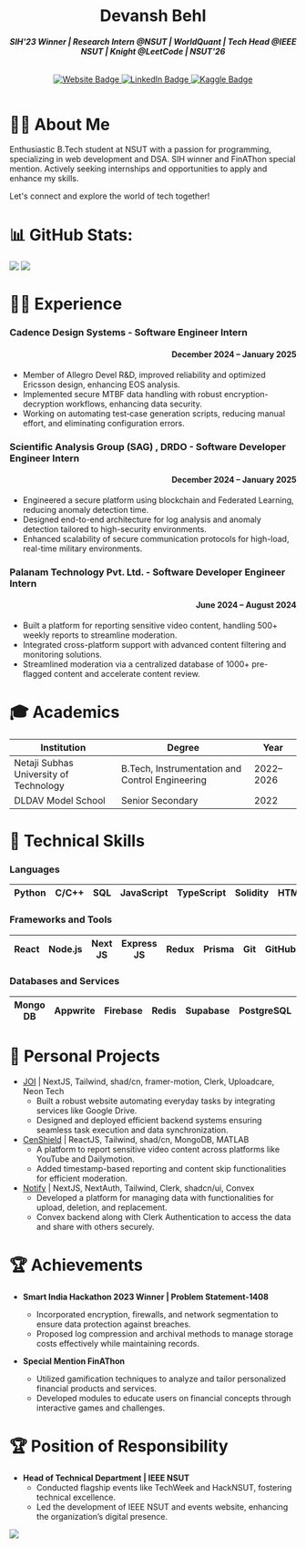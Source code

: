 <h1 align="center">Devansh Behl</h1>
<h4 align="center"><i>SIH'23 Winner | Research Intern @NSUT | WorldQuant | Tech Head @IEEE NSUT | Knight @LeetCode | NSUT'26</i></h4>

<div style="display: flex; justify-content: center;">
    <p align="center">
    <a href="https://behldevansh.vercel.app/">
        <img src="https://img.shields.io/badge/website-de5833?style=for-the-badge&logo=&logoColor=white" alt="Website Badge">
    </a>
    <a href="https://www.linkedin.com/in/devansh-behl-127756213/">
        <img src="https://img.shields.io/badge/linkedin-%230077B5.svg?style=for-the-badge&logo=linkedin&logoColor=white" alt="LinkedIn Badge">
    </a>
    <a href="https://leetcode.com/u/behldevansh/">
        <img src="https://img.shields.io/badge/Leetcode-035a7d?style=for-the-badge&logo=leetcode&logoColor=orange" alt="Kaggle Badge">
    </a>
    </p>
</div>

<h1>👨‍💻 About Me</h1>
Enthusiastic B.Tech student at NSUT with a passion for programming, specializing in web development and DSA. 
SIH winner and FinAThon special mention. Actively seeking internships and opportunities to apply and enhance my skills. 

Let's connect and explore the world of tech together!

# 📊 GitHub Stats:

![](https://github-readme-streak-stats.herokuapp.com/?user=behldevansh&theme=nord&hide_border=false)
![](https://github-readme-stats.vercel.app/api/top-langs/?username=behldevansh&theme=nord&hide_border=false&include_all_commits=false&count_private=false&layout=compact)

<h1>👨‍💼 Experience</h1>

<h3>Cadence Design Systems - Software Engineer Intern</h3>
<h4 align="right">December 2024 – January 2025</h3>

- Member of Allegro Devel R&D, improved reliability and optimized Ericsson design, enhancing EOS analysis.
- Implemented secure MTBF data handling with robust encryption-decryption workflows, enhancing data security.
- Working on automating test‑case generation scripts, reducing manual effort, and eliminating configuration errors.


<h3>Scientific Analysis Group (SAG) , DRDO - Software Developer Engineer Intern</h3>
<h4 align="right">December 2024 – January 2025</h3>

- Engineered a secure platform using blockchain and Federated Learning, reducing anomaly detection time.
- Designed end-to-end architecture for log analysis and anomaly detection tailored to high-security environments.
- Enhanced scalability of secure communication protocols for high-load, real-time military environments.
  
<h3>Palanam Technology Pvt. Ltd. - Software Developer Engineer Intern</h3>
<h4 align="right">June 2024 – August 2024</h3>

- Built a platform for reporting sensitive video content, handling 500+ weekly reports to streamline moderation.
- Integrated cross-platform support with advanced content filtering and monitoring solutions.
- Streamlined moderation via a centralized database of 1000+ pre-flagged content and accelerate content review.
  
<h1>🎓 Academics</h1>

| Institution | Degree | Year |
|-------------|--------|------
| Netaji Subhas University of Technology | B.Tech, Instrumentation and Control Engineering | 2022–2026
| DLDAV Model School | Senior Secondary | 2022 


<h1>🧰 Technical Skills</h1>

<h3 align="left">Languages</h3>

| Python | C/C++ | SQL | JavaScript | TypeScript | Solidity | HTML/CSS
|---------------|----------|-----------|----|-----------|--------------------|----|

<h3 align="left">Frameworks and Tools</h3>

| React | Node.js | Next JS | Express JS | Redux | Prisma | Git | GitHub
|----|-----|-----|---------|--------|-----|-----------|----|

<h3 align="left">Databases and Services</h3>

| Mongo DB | Appwrite | Firebase | Redis | Supabase | PostgreSQL | Clerk | Stripe | Razorpay
|----|-----|-----|---------|--------|-----|-----------|---|----|
<h1>🚀 Personal Projects</h1>

- [JOI](https://github.com/behldevansh/Joi) | NextJS, Tailwind, shad/cn, framer-motion, Clerk, Uploadcare, Neon Tech
  - Built a robust website automating everyday tasks by integrating services like Google Drive.
  - Designed and deployed efficient backend systems ensuring seamless task execution and data synchronization.
- [CenShield](https://github.com/behldevansh/CenShield) | ReactJS, Tailwind, shad/cn, MongoDB, MATLAB
  - A platform to report sensitive video content across platforms like YouTube and Dailymotion.
  - Added timestamp-based reporting and content skip functionalities for efficient moderation.
- [Notify](https://github.com/behldevansh/Notify) | NextJS, NextAuth, Tailwind, Clerk, shadcn/ui, Convex
  - Developed a platform for managing data with functionalities for upload, deletion, and replacement.
  - Convex backend along with Clerk Authentication to access the data and share with others securely.



<h1>🏆 Achievements</h1>

- <b>Smart India Hackathon 2023 Winner | Problem Statement-1408</b>
  - Incorporated encryption, firewalls, and network segmentation to ensure data protection against breaches.
  - Proposed log compression and archival methods to manage storage costs effectively while maintaining records.
  
- <b>Special Mention FinAThon</b>
  - Utilized gamification techniques to analyze and tailor personalized financial products and services.
  - Developed modules to educate users on financial concepts through interactive games and challenges.

<h1>🏆 Position of Responsibility</h1>
  
- <b>Head of Technical Department | IEEE NSUT</b>
  - Conducted flagship events like TechWeek and HackNSUT, fostering technical excellence.
  - Led the development of IEEE NSUT and events website, enhancing the organization’s digital presence.

[![](https://visitcount.itsvg.in/api?id=behldevansh&icon=0&color=0)](https://visitcount.itsvg.in)
